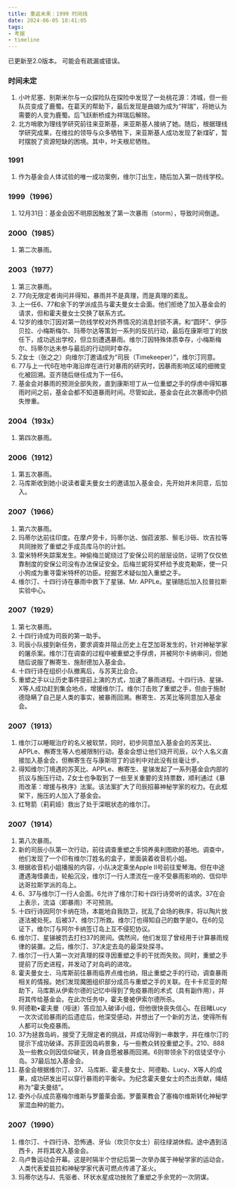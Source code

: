 ```yaml
---
title: 重返未来：1999 时间线
date: 2024-06-05 18:41:05
tags:
- 考据
- timeline
---
```

已更新至2.0版本。
可能会有疏漏或错误。

<!--more-->

### 时间未定
1. 小叶尼塞、别斯米尔与一众探险队在探险中发现了一处桃花源：沛城，但一些队员变成了鹿蜀。在葛天的帮助下，最后发现是曲娘为成为“祥瑞”，将她认为需要的人变为鹿蜀。后飞跃断桥成为祥瑞后解除。
2. 北方哨歌为理线学研究前往来亚斯基，来亚斯基人接纳了她。随后，根据理线学研究成果，在维拉的领导与众多牺牲下，来亚斯基人成功发现了新煤矿，暂时摆脱了资源短缺的困境。其中，叶夫根尼牺牲。

### 1991
1. 作为基金会人体试验的唯一成功案例，维尔汀出生，随后加入第一防线学校。

### 1999（1996）
1. 12月31日：基金会因不明原因触发了第一次暴雨（storm），导致时间倒退。

### 2000（1985）
1. 第二次暴雨。

### 2003（1977）
1. 第三次暴雨。
2. 77向无限定者询问并得知，暴雨并不是真理，而是真理的紊乱。
3. 上一任6、77和余下的学派成员与霍夫曼女士会面。他们拒绝了加入基金会的请求，但和霍夫曼女士交换了联系方式。
4. 12岁的维尔汀因对第一防线学校对外界情况的消息封锁不满，和“圆环”、伊莎贝拉、小梅斯梅尔、玛蒂尔达等策划一系列的反抗行动，最后在康斯坦丁的放任下，成功逃出学校，但立刻遭遇暴雨。维尔汀因特殊体质幸存，小梅斯梅尔、玛蒂尔达未参与最后的行动同时幸存。
5. Z女士（张之之）向维尔汀邀请成为“司辰（Timekeeper）”，维尔汀同意。
6. 77与上一代6在地中海沿岸在进行对暴雨的研究时，因暴雨影响区域的细微变化被回溯。亚齐随后继任成为下一任6。
7. 基金会对暴雨的预测全部失败，直到康斯坦丁从一位重塑之手的俘虏中得知暴雨时间之前，基金会都不知道暴雨时间。尽管如此，基金会在此次暴雨中仍损失惨重。

### 2004（193x）
1. 第四次暴雨。

### 2006（1912）
1. 第五次暴雨。
2. 马库斯收到她小说读者霍夫曼女士的邀请加入基金会，先开始并未同意，后加入。

### 2007（1966）
1. 第六次暴雨。
2. 玛蒂尔达前往印度。在摩卢旁卡，玛蒂尔达、伽菈波那、鬃毛沙砾、坎吉拉等共同挫败了重塑之手成员库马尔的计划。
3. 雷米特杯失踪案发生。神偷梅兰妮绕过了安保公司的层层设防，证明了仅仅依靠制度的安保公司没有办法保证安全。后梅兰妮将奖杯给予皮克勒斯，使一只小狗成为重寻雷米特杯的功臣。挖掘艺术疑似加入重塑之手。
4. 维尔汀、十四行诗在暴雨中救下了星锑、Mr. APPLe。星锑随后加入拉普拉斯实验中心。

### 2007（1929）
1. 第七次暴雨。
2. 十四行诗成为司辰的第一助手。
3. 司辰小队接到新任务，要求调查并阻止历史上在芝加哥发生的，针对神秘学家的屠杀案。维尔汀在调查的过程中被重塑之手俘虏，并被阿尔卡纳审问，但她随后说服了槲寄生、施耐德加入基金会。
4. 十四行诗在组织小队撤离后，与苏芙比会合。
5. 重塑之手以让历史事件提前上演的方式，加速了暴雨进程。十四行诗、星锑、X等人成功赶到集会地点，增援维尔汀。维尔汀击败了重塑之手，但由于施耐德隐瞒了自己是人类的事实，被暴雨回溯。槲寄生、苏芙比等同意加入基金会。

### 2007（1913）
1. 维尔汀以睡眠治疗的名义被软禁，同时，初步同意加入基金会的苏芙比、APPLe、槲寄生等人也被限制行动。基金会想让他们绕开司辰，以个人名义直接加入基金会，但槲寄生在与康斯坦丁的谈判中对此没有丝毫让步。
2. 得知维尔汀境遇的苏芙比、APPLe、槲寄生、星锑发起了一系列基金会内部的抗议与施压行动，Z女士也争取到了一些至关重要的支持票数，顺利通过《暴雨改革：增援与秩序》法案。该法案扩大了司辰招募神秘学家的权力。在此框架下，施压的人加入了基金会。
3. 红弩箭（莉莉娅）救出了处于深眠状态的维尔汀。

### 2007（1914）
1. 第八次暴雨。
2. 新的司辰小队第一次行动，前往调查重塑之手饲养奥利图欧的基地。调查中，他们发现了一个印有维尔汀姓名的盒子，里面装着收音机小姐。
3. 根据收音机小姐播报的内容，小队决定乘坐Apple II号前往爱琴海。但在中途遭遇海怪袭击，轮船沉没，维尔汀一行人漂流在一座不受暴雨影响的、信仰毕达哥拉斯学派的岛上。
4. 6、37与维尔汀一行人会面。6允许了维尔汀和十四行诗旁听的请求。37在会上表示，流溢（即暴雨）不可预测。
5. 十四行诗因阿尔卡纳在场，本能地自我防卫，扰乱了会场的秩序，将以陶片放逐法被处死。后被37、维尔汀所救。维尔汀也得知自己的数字是0。在6的见证下，维尔汀与阿尔卡纳签订岛上互不侵犯协议。
6. 维尔汀、星锑被罚去打扫37的房间。偶然间，他们发现了曾经用于计算暴雨规律的装置。之后，维尔汀、37决定去岛的最深处探寻。
7. 维尔汀一行人第一次对真理的探寻因重塑之手的干扰而失败。同时，重塑之手提前了历史进程，并发动了对岛屿的进攻。
8. 霍夫曼女士、马库斯前往暴雨临界点维也纳，阻止重塑之手的行动，调查暴雨相关的情报。她们发现魔圈组织部分成员与重塑之手的关联。在卡卡尼亚的帮助下，马库斯从伊索尔德的记忆中得到了免疫暴雨的术式（具有副作用），并将其传给基金会。在此次任务中，霍夫曼被伊索尔德所杀。
9. 阿德勒•霍夫曼（哑谜）答应加入破译小组，但他很快丧失信心。在目睹Lucy一次次试验暴雨的后遗症后，他深受感动，并想出了一个新的方法，使得所有人都可以免疫暴雨。
10. 37为拯救岛屿，接受了无限定者的挑战，并成功得到一串数字，并在维尔汀的提示下成功破译。苏菲亚因岛屿景象，与一些教众转投重塑之手。210、888及一些教众则因信仰破灭，转身自愿被暴雨回溯。6则带领余下的信徒坚守小岛。37最后加入基金会。
11. 基金会根据维尔汀、37、马库斯、霍夫曼女士、阿德勒、Lucy、X等人的成果，成功研发出可以穿行暴雨的平衡伞。为纪念霍夫曼女士的杰出贡献，绳结称为“霍夫曼结”。
12. 委外小队成员塞梅尔维斯与罗蕾莱会面。罗蕾莱教会了塞梅尔维斯转化神秘学家混血种的能力。

### 2007（1990）
1. 维尔汀、十四行诗、恐怖通、牙仙（坎贝尔女士）前往绿湖休假。途中遇到洁西卡，并将其收入基金会。
2. 乌卢鲁运动会开幕。这是时隔半个世纪后第一次举办属于神秘学家的运动会，人类代表爱兹拉和神秘学家代表可燃点传递了圣火。
3. 玛蒂尔达与J、先驱者、环状水星成功挫败了重塑之手余党的一次阴谋。